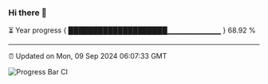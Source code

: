 ### Hi there 👋

⏳ Year progress { ████████████████████▁▁▁▁▁▁▁▁▁▁ } 68.92 %

---

⏰ Updated on Mon, 09 Sep 2024 06:07:33 GMT

![Progress Bar CI](https://github.com/liununu/liununu/workflows/Progress%20Bar%20CI/badge.svg)
